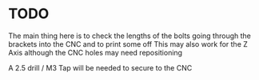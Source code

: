 # TODO

The main thing here is to check the lengths of the bolts going through the brackets into the CNC
and to print some off
This may also work for the Z Axis although the CNC holes may need repositioning

A 2.5 drill / M3 Tap will be needed to secure to the CNC
